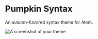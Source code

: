 # Pumpkin Syntax

An autumn-flavored syntax theme for Atom.

![A screenshot of your theme](https://dl.dropboxusercontent.com/u/3106750/github/pumpkin-syntax.PNG)
